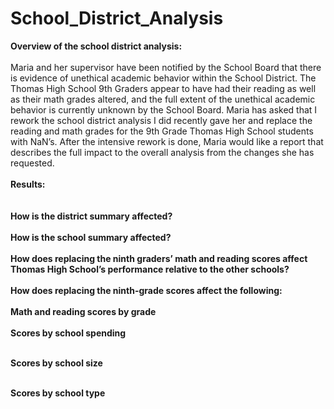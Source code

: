 # School_District_Analysis

**Overview of the school district analysis: <br><br>**
Maria and her supervisor have been notified by the School Board that there is evidence of unethical academic behavior within the School District.  The Thomas High School 9th Graders appear to have had their reading as well as their math grades altered, and the full extent of the unethical academic behavior is currently unknown by the School Board. Maria has asked that I rework the school district analysis I did recently gave her and replace the reading and math grades for the 9th Grade Thomas High School students with NaN’s. After the intensive rework is done, Maria would like a report that describes the full impact to the overall analysis from the changes she has requested. <br>
<br>
**Results:<br><br>** 
<br>
**How is the district summary affected?**<br>
<br>
**How is the school summary affected?** <br>
<br>
**How does replacing the ninth graders’ math and reading scores affect Thomas High School’s performance relative to the other schools?** <br>
<br>
**How does replacing the ninth-grade scores affect the following:** <br>
<br>
**Math and reading scores by grade**<br>
<br>
**Scores by school spending**<br>
<br>

**Scores by school size**<br>
<br>

**Scores by school type**<br>
<br>
